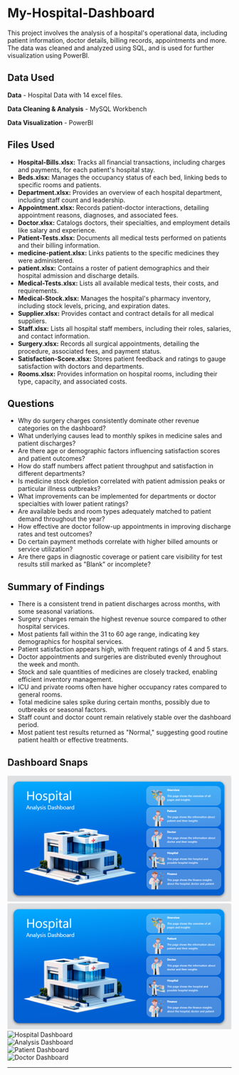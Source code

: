 # My-Hospital-Dashboard

This project involves the analysis of a hospital's operational data, including patient information, doctor details, billing records, appointments and more. The data was cleaned and analyzed using SQL, and is used for further visualization using PowerBI.

## Data Used

**Data** - Hospital Data with 14 excel files.

**Data Cleaning & Analysis** - MySQL Workbench

**Data Visualization** - PowerBI

## Files Used

- **Hospital-Bills.xlsx:** Tracks all financial transactions, including charges and payments, for each patient's hospital stay.
- **Beds.xlsx:** Manages the occupancy status of each bed, linking beds to specific rooms and patients.
- **Department.xlsx:** Provides an overview of each hospital department, including staff count and leadership.
- **Appointment.xlsx:** Records patient-doctor interactions, detailing appointment reasons, diagnoses, and associated fees.
- **Doctor.xlsx:** Catalogs doctors, their specialties, and employment details like salary and experience.
- **Patient-Tests.xlsx:** Documents all medical tests performed on patients and their billing information.
- **medicine-patient.xlsx:** Links patients to the specific medicines they were administered.
- **patient.xlsx:** Contains a roster of patient demographics and their hospital admission and discharge details.
- **Medical-Tests.xlsx:** Lists all available medical tests, their costs, and requirements.
- **Medical-Stock.xlsx:** Manages the hospital's pharmacy inventory, including stock levels, pricing, and expiration dates.
- **Supplier.xlsx:** Provides contact and contract details for all medical suppliers.
- **Staff.xlsx:** Lists all hospital staff members, including their roles, salaries, and contact information.
- **Surgery.xlsx:** Records all surgical appointments, detailing the procedure, associated fees, and payment status.
- **Satisfaction-Score.xlsx:** Stores patient feedback and ratings to gauge satisfaction with doctors and departments.
- **Rooms.xlsx:** Provides information on hospital rooms, including their type, capacity, and associated costs.

## Questions

- Why do surgery charges consistently dominate other revenue categories on the dashboard?  
- What underlying causes lead to monthly spikes in medicine sales and patient discharges?  
- Are there age or demographic factors influencing satisfaction scores and patient outcomes?  
- How do staff numbers affect patient throughput and satisfaction in different departments?  
- Is medicine stock depletion correlated with patient admission peaks or particular illness outbreaks?  
- What improvements can be implemented for departments or doctor specialties with lower patient ratings?  
- Are available beds and room types adequately matched to patient demand throughout the year?  
- How effective are doctor follow-up appointments in improving discharge rates and test outcomes?  
- Do certain payment methods correlate with higher billed amounts or service utilization?  
- Are there gaps in diagnostic coverage or patient care visibility for test results still marked as "Blank" or incomplete?  

## Summary of Findings

- There is a consistent trend in patient discharges across months, with some seasonal variations.  
- Surgery charges remain the highest revenue source compared to other hospital services.  
- Most patients fall within the 31 to 60 age range, indicating key demographics for hospital services.  
- Patient satisfaction appears high, with frequent ratings of 4 and 5 stars.  
- Doctor appointments and surgeries are distributed evenly throughout the week and month.  
- Stock and sale quantities of medicines are closely tracked, enabling efficient inventory management.  
- ICU and private rooms often have higher occupancy rates compared to general rooms.  
- Total medicine sales spike during certain months, possibly due to outbreaks or seasonal factors.  
- Staff count and doctor count remain relatively stable over the dashboard period.  
- Most patient test results returned as "Normal," suggesting good routine patient health or effective treatments.  

## Dashboard Snaps

![image](https://github.com/ANANDPRAKASH2307/My-Hospital-Dashboard/blob/main/Screenshot%202025-09-21%20052930.png?raw=true)
![Dashboard Overview](https://github.com/ANANDPRAKASH2307/My-Hospital-Dashboard/blob/main/Screenshot%202025-09-21%20052930.png?raw=true)  
![Hospital Dashboard](Screenshot-2025-09-21-053001.jpg)  
![Analysis Dashboard](Screenshot-2025-09-21-053103.jpg)  
![Patient Dashboard](Screenshot-2025-09-21-053052.jpg)  
![Doctor Dashboard](Screenshot-2025-09-21-053124.jpg)  

---


